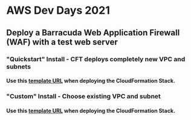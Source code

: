 # AWS Dev Days 2021
## Deploy a Barracuda Web Application Firewall (WAF) with a test web server

### "Quickstart" Install - CFT deploys completely new VPC and subnets
#### Use this [template URL](https://barracuda-dev-days.s3-us-west-2.amazonaws.com/waf-new-vpc.json) when deploying the CloudFormation Stack.

### "Custom" Install - Choose existing VPC and subnet
#### Use this [template URL](https://barracuda-dev-days.s3-us-west-2.amazonaws.com/waf-with-existing-vpc.json) when deploying the CloudFormation Stack.
